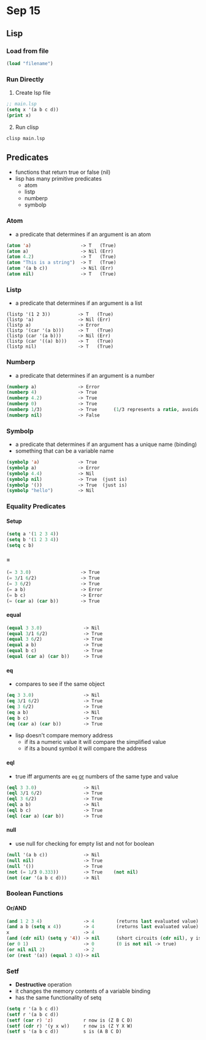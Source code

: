 # Sep 15
## Lisp
### Load from file
```lisp
(load "filename")
```

### Run Directly
1. Create lsp file
```lisp
;; main.lsp
(setq x '(a b c d))
(print x)
```

2. Run clisp
```bash
clisp main.lsp
```

## Predicates
- functions that return true or false (nil)
- lisp has many primitive predicates
    - atom
    - listp
    - numberp
    - symbolp

### Atom
- a predicate that determines if an argument is an atom
```lisp
(atom 'a)                  -> T   (True)
(atom a)                   -> Nil (Err)
(atom 4.2)                 -> T   (True)
(atom "This is a string")  -> T   (True)
(atom '(a b c))            -> Nil (Err)
(atom nil)                 -> T   (True)
```

### Listp
- a predicate that determines if an argument is a list
```listp
(listp '(1 2 3))          -> T   (True)
(listp 'a)                -> Nil (Err)
(listp a)                 -> Error
(listp '(car '(a b)))     -> T   (True)
(listp (car '(a b)))      -> Nil (Err)
(listp (car '((a) b)))    -> T   (True)
(listp nil)               -> T   (True)
```

### Numberp
- a predicate that determines if an argument is a number
```lisp
(numberp a)               -> Error
(numberp 4)               -> True
(numberp 4.2)             -> True
(numberp 0)               -> True
(numberp 1/3)             -> True      (1/3 represents a ratio, avoids roundoff error)
(numberp nil)             -> False
```

### Symbolp
- a predicate that determines if an argument has a unique name (binding)
- something that can be a variable name
```lisp
(symbolp 'a)              -> True
(symbolp a)               -> Error
(symbolp 4.4)             -> Nil
(symbolp nil)             -> True  (just is)
(symbolp '())             -> True  (just is)
(symbolp "hello")         -> Nil
```

### Equality Predicates
#### Setup
```lisp
(setq a '(1 2 3 4))
(setq b '(1 2 3 4))
(setq c b)
```

#### =
```lisp
(= 3 3.0)                  -> True
(= 3/1 6/2)                -> True
(= 3 6/2)                  -> True
(= a b)                    -> Error
(= b c)                    -> Error
(= (car a) (car b))        -> True
```

#### equal
```lisp
(equal 3 3.0)               -> Nil
(equal 3/1 6/2)             -> True
(equal 3 6/2)               -> True
(equal a b)                 -> True
(equal b c)                 -> True
(equal (car a) (car b))     -> True
```

#### eq
- compares to see if the same object
```lisp
(eq 3 3.0)                  -> Nil
(eq 3/1 6/2)                -> True
(eq 3 6/2)                  -> True
(eq a b)                    -> Nil
(eq b c)                    -> True
(eq (car a) (car b))        -> True
```
- lisp doesn't compare memory address
    - if its a numeric value it will compare the simplified value
    - if its a bound symbol it will compare the address

#### eql
- true iff arguments are `eq` <u>or</u> numbers of the same type and value
```lisp
(eql 3 3.0)                 -> Nil
(eql 3/1 6/2)               -> True
(eql 3 6/2)                 -> True
(eql a b)                   -> Nil
(eql b c)                   -> True
(eql (car a) (car b))       -> True
```

#### null
- use null for checking for empty list and not for boolean
```lisp
(null '(a b c))             -> Nil
(null nil)                  -> True
(null '())                  -> True
(not (= 1/3 0.333))         -> True    (not nil)
(not (car '(a b c d)))      -> Nil
```

### Boolean Functions
#### Or/AND
```lisp
(and 1 2 3 4)               -> 4        (returns last evaluated value)
(and a b (setq x 4))        -> 4        (returns last evaluated value)
x                           -> 4
(and (cdr nil) (setq y '4)) -> nil      (short circuits (cdr nil), y isnt bound)
(or 0 1)                    -> 0        (0 is not nil -> true)
(or nil nil 2)              -> 2
(or (rest '(a)) (equal 3 4))-> nil
```

### Setf
- **Destructive** operation
- it changes the memory contents of a variable binding
- has the same functionality of setq

```lisp
(setq r '(a b c d))
(setf r '(a b c d))
(setf (car r) 'z)           r now is (Z B C D)
(setf (cdr r) '(y x w))     r now is (Z Y X W)
(setf s '(a b c d))         s is (A B C D)
```

